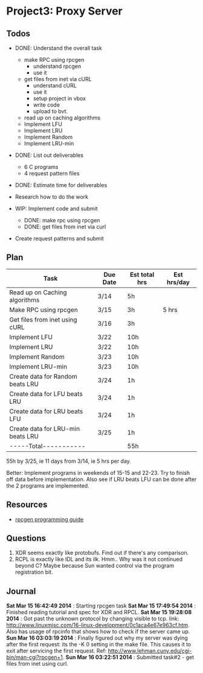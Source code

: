 Project3: Proxy Server
======================

Todos
-----

- DONE: Understand the overall task
	- make RPC using rpcgen
		- understand rpcgen
		- use it
	- get files from inet via cURL
		- understand cURL
		- use it
		- setup project in vbox
		- write code
		- upload to bvt.
	- read up on caching algorithms
	- Implement LFU
	- Implement LRU
	- Implement Random
	- Implement LRU-min

- DONE: List out deliverables
	- 6 C programs
	- 4 request pattern files

- DONE: Estimate time for deliverables
- Research how to do the work
- WIP: Implement code and submit
	- DONE: make rpc using rpcgen
	- DONE: get files from inet via curl
	
- Create request patterns and submit


Plan
----

| Task													| Due Date | Est total hrs | Est hrs/day |
|-------------------------------------------------------|----------|---------------|-------------| 
| Read up on Caching algorithms                         |  3/14    |    5h         |             |
| Make RPC using rpcgen                                 |  3/15    |    3h         |   5 hrs     |
| Get files from inet using cURL                        |  3/16    |    3h         |             |
| Implement LFU                                         |  3/22    |   10h         |             |
| Implement LRU                                         |  3/22    |   10h         |             |
| Implement Random                                      |  3/23    |   10h         |             |
| Implement LRU-min                                     |  3/23    |   10h         |             |
| Create data for Random beats LRU                      |  3/24    |    1h         |             |
| Create data for LFU beats LRU                         |  3/24    |    1h         |             |
| Create data for LRU beats LFU                         |  3/24    |    1h         |             |
| Create data for LRU-min beats LRU                     |  3/25    |    1h         |             |
| -----Total-----------                                 |          |   55h         |             |

55h by 3/25, ie 11 days from 3/14, ie 5 hrs per day.

Better: Implement programs in weekends of 15-15 and 22-23.
Try to finish off data before implementation.
Also see if LRU beats LFU can be done after the 2 programs are implemented.

Resources
---------

- [rpcgen programming guide](http://docs.oracle.com/cd/E19683-01/816-1435/6m7rrfn7f/index.html)

Questions
---------

1. XDR seems exactly like protobufs. Find out if there's any comparison.
2. RCPL is exactly like IDL and its ilk. Hmm.. Why was it not continued beyond C? Maybe because Sun wanted control via the program registration bit.


Journal
-------
**Sat Mar 15 16:42:49 2014** : Starting rpcgen task
**Sat Mar 15 17:49:54 2014** : Finished reading tutorial and spec for XDR and RPCL.
**Sat Mar 15 19:28:08 2014** : Got past the unknown protocol by changing visible to tcp. link: http://www.linuxmisc.com/16-linux-development/0c1aca4e67e963cf.htm. Also has usage of rpcinfo that shows how to check if the server came up.
**Sun Mar 16 03:03:19 2014** : Finally figured out why my server was dying after the first request: its the -K 0 setting in the make file. This causes it to exit after servicing the first request. Ref: http://www.lehman.cuny.edu/cgi-bin/man-cgi?rpcgen+1. 
**Sun Mar 16 03:22:51 2014** : Submitted task#2 - get files from inet using curl.
